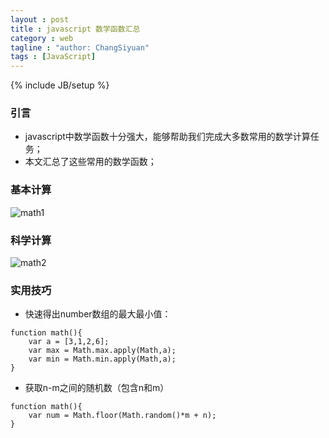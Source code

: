 ```yaml
---
layout : post
title : javascript 数学函数汇总
category : web
tagline : "author: ChangSiyuan"
tags : [JavaScript]
---
```

{% include JB/setup %}

### 引言
- javascript中数学函数十分强大，能够帮助我们完成大多数常用的数学计算任务；
- 本文汇总了这些常用的数学函数；

### 基本计算

![math1](https://raw.githubusercontent.com/changsiyuan/changsiyuan.github.io/master/_image/js-math/math1.png)

### 科学计算

![math2](https://raw.githubusercontent.com/changsiyuan/changsiyuan.github.io/master/_image/js-math/math2.png)

### 实用技巧
- 快速得出number数组的最大最小值：

```
function math(){
	var a = [3,1,2,6];
	var max = Math.max.apply(Math,a);
	var min = Math.min.apply(Math,a);
}
```

- 获取n-m之间的随机数（包含n和m）

```
function math(){
	var num = Math.floor(Math.random()*m + n);
}
```
